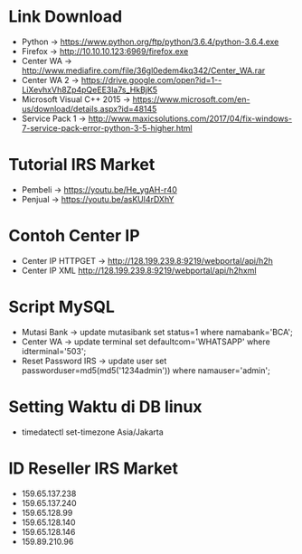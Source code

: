 # Link Download 
- Python -> https://www.python.org/ftp/python/3.6.4/python-3.6.4.exe 
- Firefox -> http://10.10.10.123:6969/firefox.exe
- Center WA -> http://www.mediafire.com/file/36gl0edem4kq342/Center_WA.rar 
- Center WA 2 -> https://drive.google.com/open?id=1--LiXevhxVh8Zp4pQeEE3la7s_HkBjK5
- Microsoft Visual C++ 2015 -> https://www.microsoft.com/en-us/download/details.aspx?id=48145
- Service Pack 1 -> http://www.maxicsolutions.com/2017/04/fix-windows-7-service-pack-error-python-3-5-higher.html

# Tutorial IRS Market
- Pembeli -> https://youtu.be/He_ygAH-r40
- Penjual -> https://youtu.be/asKUl4rDXhY

# Contoh Center IP
- Center IP HTTPGET -> http://128.199.239.8:9219/webportal/api/h2h
- Center IP XML http://128.199.239.8:9219/webportal/api/h2hxml

# Script MySQL
- Mutasi Bank -> update mutasibank set status=1 where namabank='BCA';
- Center WA -> update terminal set defaultcom='WHATSAPP' where idterminal='503'; 
- Reset Password IRS -> update user set passworduser=md5(md5('1234admin')) where namauser='admin';
				
# Setting Waktu di DB linux 
- timedatectl set-timezone Asia/Jakarta

# ID Reseller IRS Market
- 159.65.137.238
- 159.65.137.240
- 159.65.128.99
- 159.65.128.140
- 159.65.128.146
- 159.89.210.96